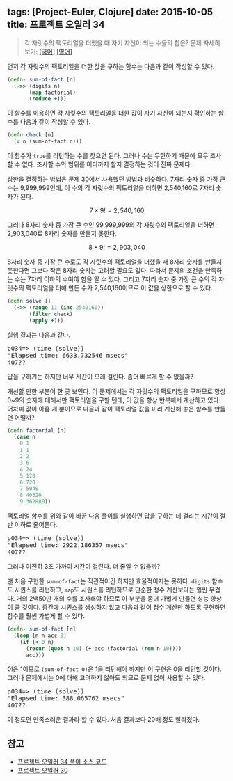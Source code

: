 tags: [Project-Euler, Clojure]
date: 2015-10-05
title: 프로젝트 오일러 34
---
> 각 자릿수의 팩토리얼을 더했을 때 자기 자신이 되는 수들의 합은?
> 문제 자세히 보기: [[국어]](http://euler.synap.co.kr/prob_detail.php?id=34) [[영어]](https://projecteuler.net/problem=34)

먼저 각 자릿수의 팩토리얼을 더한 값을 구하는 함수는 다음과 같이 작성할 수 있다.<!--more-->

```clojure
(defn- sum-of-fact [n]
  (->> (digits n)
       (map factorial)
       (reduce +)))
```

이 함수를 이용하면 각 자릿수의 팩토리얼을 더한 값이 자기 자신이 되는지 확인하는 함수를 다음과 같이 작성할 수 있다.

```clojure
(defn check [n]
  (= n (sum-of-fact n)))
```

이 함수가 `true`를 리턴하는 수를 찾으면 된다. 그러나 수는 무한하기 때문에 모두 조사할 수 없다. 조사할 수의 범위를 어디까지 할지 결정하는 것이 진짜 문제다.

상한을 결정하는 방법은 [문제 30](/2015/project-euler-030/)에서 사용했던 방법과 비슷하다. 7자리 숫자 중 가장 큰 수는 9,999,999인데, 이 수의 각 자릿수의 팩토리얼을 더하면 2,540,160로 7자리 숫자가 된다.

$$
7 \times 9! = 2,540,160
$$

그러나 8자리 숫자 중 가장 큰 수인 99,999,999의 각 자릿수의 팩토리얼을 더하면 2,903,040로 8자리 숫자를 만들지 못한다.

$$
8 \times 9! = 2,903,040
$$

8자리 숫자 중 가장 큰 수로도 각 자릿수의 팩토리얼을 더했을 때 8자리 숫자를 만들지 못한다면 그보다 작은 8자리 숫자는 고려할 필요도 없다. 따라서 문제의 조건을 만족하는 수는 7자리 이하의 수여야 함을 알 수 있다. 그리고 7자리 숫자 중 가장 큰 수의 각 자릿수의 팩토리얼을 더해 만든 수가 2,540,160이므로 이 값을 상한으로 할 수 있다.

```clojure
(defn solve []
  (->> (range 11 (inc 2540160))
       (filter check)
       (apply +)))
```

실행 결과는 다음과 같다.

<pre class="console">p034=> (time (solve))
"Elapsed time: 6633.732546 msecs"
407??
</pre>

답을 구하기는 하지만 너무 시간이 오래 걸린다. 좀더 빠르게 할 수 없을까?

개선할 만한 부분이 한 곳 보인다. 이 문제에서는 각 자릿수의 팩토리얼을 구하므로 항상 0~9의 숫자에 대해서만 팩토리얼을 구할 텐데, 이 값을 항상 반복해서 계산하고 있다. 어차피 값이 아홉 개 뿐이므로 다음과 같이 팩토리얼 값을 미리 계산해 놓은 함수를 만들면 어떨까?

```clojure
(defn factorial [n]
  (case n
    0 1
    1 1
    2 2
    3 6
    4 24
    5 120
    6 720
    7 5040
    8 40320
    9 362880))
```

팩토리얼 함수를 위와 같이 바꾼 다음 풀이를 실행하면 답을 구하는 데 걸리는 시간이 절반 이하로 줄어든다.

<pre class="console">p034=> (time (solve))
"Elapsed time: 2922.186357 msecs"
407??
</pre>

그러나 여전히 3초 가까이 시간이 걸린다. 더 줄일 수 없을까?

맨 처음 구현한 `sum-of-fact`는 직관적이긴 하지만 효율적이지는 못하다. `digits` 함수도 시퀀스를 리턴하고, `map`도 시퀀스를 리턴하므로 단순한 정수 계산보다는 훨씬 무겁다. 거의 2백50만 개의 수를 조사해야 하므로 이 부분을 좀더 가볍게 만들면 성능 향상이 클 것이다. 중간에 시퀀스를 생성하지 않고 다음과 같이 정수 계산만 하도록 구현하면 함수를 훨씬 가볍게 할 수 있다.

```clojure
(defn- sum-of-fact [n]
  (loop [n n acc 0]
    (if (< 0 n)
      (recur (quot n 10) (+ acc (factorial (rem n 10))))
      acc)))
```

0!은 1이므로 `(sum-of-fact 0)`은 1을 리턴해야 하지만 이 구현은 0을 리턴할 것이다. 그러나 문제에서는 0에 대해 고려하지 않아도 되므로 문제 없이 사용할 수 있다.

<pre class="console">p034=> (time (solve))
"Elapsed time: 388.065762 msecs"
407??
</pre>

이 정도면 만족스러운 결과라 할 수 있다. 처음 결과보다 20배 정도 빨라졌다.

## 참고
* [프로젝트 오일러 34 풀이 소스 코드](https://github.com/ntalbs/euler/blob/master/src/p034.clj)
* [프로젝트 오일러 30](/2015/project-euler-030/)
